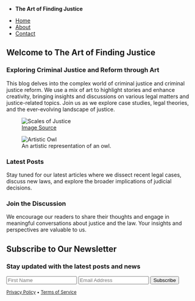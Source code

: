 <!DOCTYPE html>
<html lang="en">
<head>
    <meta charset="UTF-8">
    <meta name="viewport" content="width=device-width, initial-scale=1">
    <title>The Art of Finding Justice</title>
    <link rel="stylesheet" href="https://cdn.jsdelivr.net/npm/@picocss/pico@1/css/pico.min.css">
</head>
<body>
    <nav class="container-fluid">
        <ul>
            <li><strong>The Art of Finding Justice</strong></li>
        </ul>
        <ul>
            <li><a href="#">Home</a></li>
            <li><a href="#">About</a></li>
            <li><a href="#" role="button">Contact</a></li>
        </ul>
    </nav>
    <main class="container">
        <div class="grid">
            <section>
                <hgroup>
                    <h2>Welcome to The Art of Finding Justice</h2>
                    <h3>Exploring Criminal Justice and Reform through Art</h3>
                </hgroup>
                <p>This blog delves into the complex world of criminal justice and criminal justice reform. We use a mix of art to highlight stories and enhance creativity, bringing insights and discussions on various legal matters and justice-related topics. Join us as we explore case studies, legal theories, and the ever-evolving landscape of justice.</p>
                <figure>
                    <img src="https://files.oaiusercontent.com/file-k6w5rjw9x798ONKam8q0AZ40?se=2024-07-07T01%3A34%3A50Z&sp=r&sv=2023-11-03&sr=b&rscc=max-age%3D604800%2C%20immutable%2C%20private&rscd=attachment%3B%20filename%3Da232f97a-d487-44bf-84d2-046de023a3ac.webp&sig=AdxnH2JYyRZXVZoN6xeyOeO2%2BGwtoqCvObMZfN6%2BhSA%3D" alt="Scales of Justice" />
                    <figcaption><a href="https://files.oaiusercontent.com/file-k6w5rjw9x798ONKam8q0AZ40?se=2024-07-07T01%3A34%3A50Z&sp=r&sv=2023-11-03&sr=b&rscc=max-age%3D604800%2C%20immutable%2C%20private&rscd=attachment%3B%20filename%3Da232f97a-d487-44bf-84d2-046de023a3ac.webp&sig=AdxnH2JYyRZXVZoN6xeyOeO2%2BGwtoqCvObMZfN6%2BhSA%3D" target="_blank">Image Source</a></figcaption>
                </figure>
                <figure>
                    <img src="https://user-images.githubusercontent.com/56756778/116106109-2b6a8580-a6c1-11eb-9e84-1742d54292a5.jpg" alt="Artistic Owl" />
                    <figcaption>An artistic representation of an owl.</figcaption>
                </figure>
                <h3>Latest Posts</h3>
                <p>Stay tuned for our latest articles where we dissect recent legal cases, discuss new laws, and explore the broader implications of judicial decisions.</p>
                <h3>Join the Discussion</h3>
                <p>We encourage our readers to share their thoughts and engage in meaningful conversations about justice and the law. Your insights and perspectives are valuable to us.</p>
            </section>
        </div>
    </main>
    <section aria-label="Subscribe example">
        <div class="container">
            <article>
                <hgroup>
                    <h2>Subscribe to Our Newsletter</h2>
                    <h3>Stay updated with the latest posts and news</h3>
                </hgroup>
                <form class="grid">
                    <input type="text" id="firstname" name="firstname" placeholder="First Name" aria-label="First Name" required>
                    <input type="email" id="email" name="email" placeholder="Email Address" aria-label="Email Address" required>
                    <button type="submit" onclick="event.preventDefault()">Subscribe</button>
                </form>
            </article>
        </div>
    </section>
    <footer class="container">
        <small><a href="#">Privacy Policy</a> • <a href="#">Terms of Service</a></small>
    </footer>
</body>
</html>
